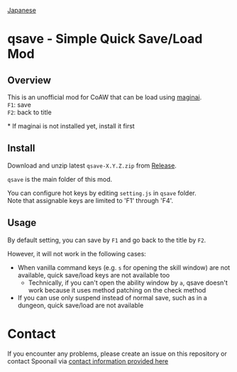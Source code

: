 [Japanese](README.md)

# qsave - Simple Quick Save/Load Mod
## Overview
This is an unofficial mod for CoAW that can be load using [maginai](https://github.com/Spoonail-Iroiro/maginai).  
`F1`: save  
`F2`: back to title  

\* If maginai is not installed yet, install it first

## Install
Download and unzip latest `qsave-X.Y.Z.zip` from [Release](https://github.com/Spoonail-Iroiro/maginai-qsave/releases).  

`qsave` is the main folder of this mod.

You can configure hot keys by editing `setting.js` in `qsave` folder.  
Note that assignable keys are limited to 'F1' through 'F4'.

## Usage
By default setting, you can save by `F1` and go back to the title by `F2`.

However, it will not work in the following cases:

- When vanilla command keys (e.g. `s` for opening the skill window) are not available, quick save/load keys are not available too
  - Technically, if you can't open the ability window by `a`, qsave doesn't work because it uses method patching on the check method
- If you can use only suspend instead of normal save, such as in a dungeon, quick save/load are not available

# Contact

If you encounter any problems, please create an issue on this repository or contact Spoonail via [contact information provided here](https://whiteblackspace.hatenablog.com/contact-coaw)
